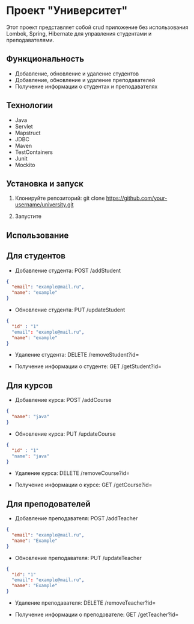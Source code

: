 # Проект "Университет"

Этот проект представляет собой crud приложение без использования Lombok, Spring, Hibernate для управления студентами и преподавателями.

## Функциональность

- Добавление, обновление и удаление студентов
- Добавление, обновление и удаление преподавателей
- Получение информации о студентах и преподавателях

## Технологии

- Java
- Servlet
- Mapstruct
- JDBC
- Maven
- TestContainers
- Junit
- Mockito

## Установка и запуск
1. Клонируйте репозиторий:
   git clone https://github.com/your-username/university.git

2. Запустите   

## Использование

## Для студентов

- Добавление студента:
POST /addStudent

```json
{
  "email": "example@mail.ru",
  "name": "example"
}
```

- Обновление студента:
PUT /updateStudent

```json
{
  "id" : "1"
  "email": "example@mail.ru",
  "name": "example"
}
```

- Удаление студента:
DELETE /removeStudent?id=

- Получение информации о студенте:
GET /getStudent?id= 

## Для курсов

- Добавление курса:
POST /addCourse

```json
{
  "name": "java"
}
```
  
- Обновление курса:
PUT /updateCourse

```json
{
  "id" : "1"
  "name": "java"
}
```

- Удаление курса:
DELETE /removeCourse?id=

- Получение информации о курсе:
GET /getCourse?id=

## Для преподователей

- Добавление преподавателя:
POST /addTeacher


```json
{
  "email": "example@mail.ru",
  "name": "Example"
}
```

- Обновление преподавателя:
PUT /updateTeacher


```json
{
  "id": "1"
  "email": "example@mail.ru",
  "name": "Example"
}
```

- Удаление преподавателя:
DELETE /removeTeacher?id=

- Получение информации о преподователе:
GET /getTeacher?id=


